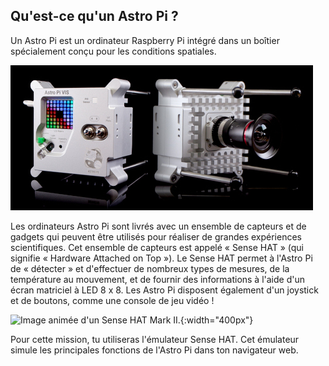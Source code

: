 ## Qu'est-ce qu'un Astro Pi ?

Un Astro Pi est un ordinateur Raspberry Pi intégré dans un boîtier spécialement conçu pour les conditions spatiales.

![Image animée d'un Sense HAT fixé au-dessus d'un ordinateur Raspberry Pi.](images/astro_pi_casing.jpeg)

Les ordinateurs Astro Pi sont livrés avec un ensemble de capteurs et de gadgets qui peuvent être utilisés pour réaliser de grandes expériences scientifiques. Cet ensemble de capteurs est appelé « Sense HAT » (qui signifie « Hardware Attached on Top »). Le Sense HAT permet à l'Astro Pi de « détecter » et d'effectuer de nombreux types de mesures, de la température au mouvement, et de fournir des informations à l'aide d'un écran matriciel à LED 8 x 8. Les Astro Pi disposent également d'un joystick et de boutons, comme une console de jeu vidéo !

![Image animée d'un Sense HAT Mark II.](images/AP_spin.gif){:width="400px"}

Pour cette mission, tu utiliseras l'émulateur Sense HAT. Cet émulateur simule les principales fonctions de l'Astro Pi dans ton navigateur web.




